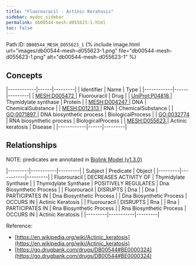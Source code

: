 ```yaml
---
title: "Fluorouracil - Actinic Keratosis"
sidebar: mydoc_sidebar
permalink: db00544-mesh-d055623-1.html
toc: false 
---
```



Path ID: `DB00544_MESH_D055623_1`
{% include image.html url="images/db00544-mesh-d055623-1.png" file="db00544-mesh-d055623-1.png" alt="db00544-mesh-d055623-1" %}

## Concepts

|------------|------|---------|
| Identifier | Name | Type    |
|------------|------|---------|
| <a href="https://identifiers.org/MESH:D005472">MESH:D005472 </a> | Fluorouracil | Drug |
| <a href="https://identifiers.org/UniProt:P04818">UniProt:P04818 </a> | Thymidylate synthase | Protein |
| <a href="https://identifiers.org/MESH:D004247">MESH:D004247 </a> | DNA | ChemicalSubstance |
| <a href="https://identifiers.org/MESH:D012313">MESH:D012313 </a> | RNA | ChemicalSubstance |
| <a href="https://identifiers.org/GO:0071897">GO:0071897 </a> | DNA biosynthetic process | BiologicalProcess |
| <a href="https://identifiers.org/GO:0032774">GO:0032774 </a> | RNA biosynthetic process | BiologicalProcess |
| <a href="https://identifiers.org/MESH:D055623">MESH:D055623 </a> | Actinic keratosis | Disease |
|------------|------|---------|

## Relationships


NOTE: predicates are annotated in <a href="https://github.com/biolink/biolink-model/releases/tag/v1.3.0">Biolink Model (v1.3.0)</a>

|---------|-----------|---------|
| Subject | Predicate | Object  |
|---------|-----------|---------|
| Fluorouracil | DECREASES ACTIVITY OF | Thymidylate Synthase |
| Thymidylate Synthase | POSITIVELY REGULATES | Dna Biosynthetic Process |
| Fluorouracil | DISRUPTS | Dna |
| Dna | PARTICIPATES IN | Dna Biosynthetic Process |
| Dna Biosynthetic Process | OCCURS IN | Actinic Keratosis |
| Fluorouracil | DISRUPTS | Rna |
| Rna | PARTICIPATES IN | Rna Biosynthetic Process |
| Rna Biosynthetic Process | OCCURS IN | Actinic Keratosis |
|---------|-----------|---------|

Reference: 
  - [https://en.wikipedia.org/wiki/Actinic_keratosis](https://en.wikipedia.org/wiki/Actinic_keratosis)
  - [https://go.drugbank.com/drugs/DB00544#BE0000324](https://go.drugbank.com/drugs/DB00544#BE0000324)
